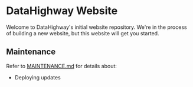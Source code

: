 # DataHighway Website

Welcome to DataHighway's initial website repository. We're in the process of building a new website, but this website will get you started.

## Maintenance

Refer to <a href="./MAINTENANCE.md" target="_blank" class="pretty-link pretty-link-colored" style="">MAINTENANCE.md</a> for details about:
* Deploying updates

